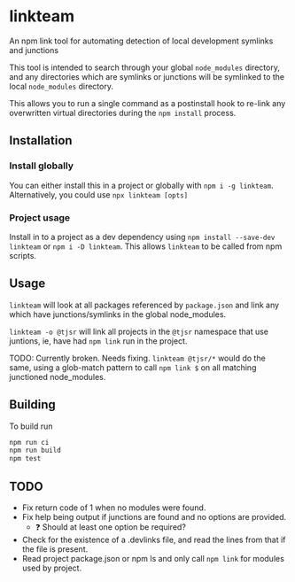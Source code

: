 # linkteam

An npm link tool for automating detection of local development symlinks and junctions

This tool is intended to search through your global `node_modules` directory, and any directories which are
symlinks or junctions will be symlinked to the local `node_modules` directory.

This allows you to run a single command as a postinstall hook to re-link any overwritten virtual directories
during the `npm install` process.

## Installation

### Install globally

You can either install this in a project or globally with `npm i -g linkteam`.  Alternatively, you could use `npx linkteam [opts]`

### Project usage

Install in to a project as a dev dependency using `npm install --save-dev linkteam` or `npm i -D linkteam`.  This allows `linkteam` to be called from npm scripts.

## Usage

`linkteam` will look at all packages referenced by `package.json` and link any which have junctions/symlinks in the global node_modules.

`linkteam -o @tjsr` will link all projects in the `@tjsr` namespace that use juntions, ie, have had `npm link` run in the project.

TODO: Currently broken. Needs fixing.
`linkteam @tjsr/*` would do the same, using a glob-match pattern to call `npm link $` on all matching junctioned node_modules.

## Building

To build run

```sh
npm run ci
npm run build
npm test
```

## TODO

- Fix return code of 1 when no modules were found.
- Fix help being output if junctions are found and no options are provided.
  - ❓ Should at least one option be required?
- Check for the existence of a .devlinks file, and read the lines from that if the file is present.
- Read project package.json or npm ls and only call `npm link` for modules used by project.
